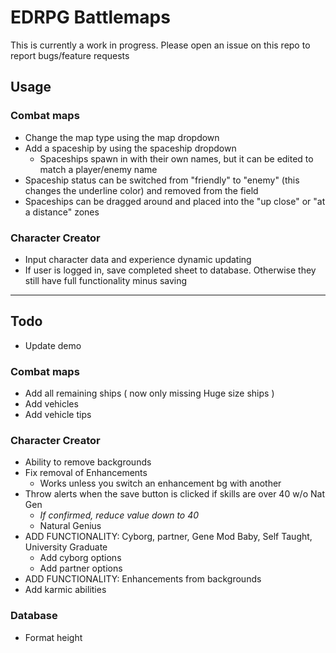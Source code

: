 # EDRPG Battlemaps
This is currently a work in progress. Please open an issue on this repo to report bugs/feature requests

## Usage
### Combat maps
- Change the map type using the map dropdown
- Add a spaceship by using the spaceship dropdown
  - Spaceships spawn in with their own names, but it can be edited to match a player/enemy name
- Spaceship status can be switched from "friendly" to "enemy" (this changes the underline color) and removed from the field
- Spaceships can be dragged around and placed into the "up close" or "at a distance" zones

### Character Creator
- Input character data and experience dynamic updating
- If user is logged in, save completed sheet to database. Otherwise they still have full functionality minus saving


______________________________________________________________________
## Todo
- Update demo

### Combat maps
- Add all remaining ships ( now only missing Huge size ships )
- Add vehicles
- Add vehicle tips

### Character Creator
- Ability to remove backgrounds
- Fix removal of Enhancements
  - Works unless you switch an enhancement bg with another
- Throw alerts when the save button is clicked if skills are over 40 w/o Nat Gen
  - *If confirmed, reduce value down to 40*
  - Natural Genius
- ADD FUNCTIONALITY: Cyborg, partner, Gene Mod Baby, Self Taught, University Graduate
  - Add cyborg options
  - Add partner options
- ADD FUNCTIONALITY: Enhancements from backgrounds
- Add karmic abilities

### Database
- Format height
